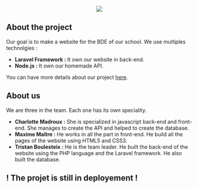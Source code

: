 <p align="center"><img src="https://www.cesi.fr/wp-content/uploads/2018/09/cesi-logo.png"></p>

## About the project

Our goal is to make a website for the BDE of our school. We use multiples technolgies :
- <b>Laravel Framework :</b> It own our website in back-end.
- <b>Node.js :</b> It own our homemade API.

You can have more details about our project <a href="https://moodle-exia.cesi.fr/course/view.php?id=762">here</a>.

## About us

We are three in the team. Each one has its own speciality.

- <b> Charlotte Madroux :</b> She is specialized in javascript back-end and front-end. She manages to create the API and helped to create the database.
- <b> Maxime Maître :</b> He works in all the part in front-end. He build all the pages of the website using HTML5 and CSS3.
- <b> Tristan Boulesteix :</b> He is the team leader. He built the back-end of the website using the PHP language and the Laravel framework. He also built the database.

## ! The projet is still in deployement !
